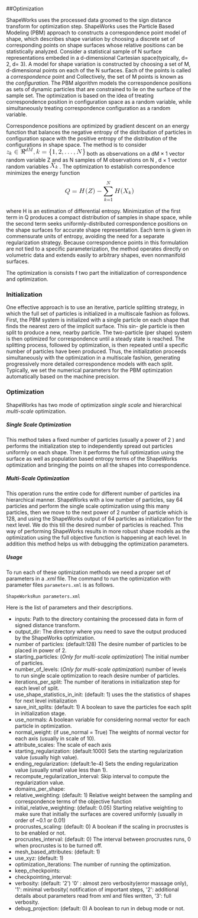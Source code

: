 ##Optimization

ShapeWorks uses the processed data groomed to the sign distance transform for optimization step.
ShapeWorks uses the Particle Based Modeling (PBM) approach to constructs a correspondence 
point model of shape, which describes shape variation by choosing a discrete set of corresponding points 
on shape surfaces whose relative positions can be statistically analyzed. Consider a statistical sample of N surface 
representations embeded in a d-dimensional Cartesian space(typically, d= 2, d= 3). A model for shape variation is constructed
by choosing a set of M, d-dimensional points on each of the N surfaces. Each of the points is called a *correspondence*  point
and Collectively, the set of M points is known as the *configuration*.
The PBM algorithm models the correspondence positions as sets of dynamic particles that are constrained to lie on the surface of the sample set.
The optimization is based on the idea of treating correspondence position in configuration space as a random variable, while
simultaneously treating correspondence configuration as a random variable.

Correspondence positions are optimized by gradient descent on an energy function that balances the negative entropy of 
the distribution of particles in configuration space with the positive entropy of the distribution of the configurations
in shape space. The method is to consider ![equation](images/z_k.png)
 both as observations on a dM × 1 vector random
variable Z and as N samples of M observations on N , d × 1 vector random variables ![equation](images/x_k.png)
 . The optimization to establish correspondence minimizes the energy function
 
<p align="center"><img src="images/Q.png" /></p>

where H is an estimation of differential entropy. Minimization of the first term in Q
produces a compact distribution of samples in shape space, while the second term seeks
uniformly-distributed correspondence positions on the shape surfaces for accurate shape
representation. Each term is given in commensurate units of entropy, avoiding the need
for a separate regularization strategy. Because correspondence points in this formulation
are not tied to a specific parameterization, the method operates directly on volumetric
data and extends easily to arbitrary shapes, even nonmanifold surfaces.

The optimization is consists f two part the initialization of correspondence and optimization. 
### Initialization
 One effective approach is to use an iterative, particle splitting strategy, in which the full set of particles is
initialized in a multiscale fashion as follows. First, the PBM system is initialized with a
single particle on each shape that finds the nearest zero of the implicit surface. This sin-
gle particle is then split to produce a new, nearby particle. The two-particle (per shape)
system is then optimized for correspondence until a steady state is reached. The splitting
process, followed by optimization, is then repeated until a specific number of particles
have been produced. Thus, the initialization proceeds simultaneously with the optimization in a multiscale fashion,
 generating progressively more detailed correspondence models with each split.
Typically, we set the numerical parameters for the PBM optimization automatically based on the machine precision.

### Optimization
ShapeWorks has two mode of optimization *single scale* and hierarchical *multi-scale* optimization.
##### Single Scale Optimization
This method takes a fixed number of particles (usually a power of 2 ) and performs the initialization step to independently
spread out particles uniformly on each shape. Then it performs the full optimization using the surface as well as
population based entropy terms of the ShapeWorks optimization and bringing the points on all the shapes into correspondence.
##### Multi-Scale Optimization
This operation runs the entire code for different number of particles ina hierarchical manner. ShapeWorks with a low 
number of particles, say 64 particles and perform the single scale optimization using this many particles, then we move to the
next power of 2 number of particle which is 128, and using the ShapeWorks
output of 64 particles as initialization for the next level. We do this till the
desired number of particles is reached. This way of performing ShapeWorks
results in more robust shape models as the optimization using the full objective function is happening at each level.
In addition this method helps us with debugging the optimization parameters. 

##### Usage
To run each of these optimization methods we need a proper set of parameters in a *.xml* file.
The command to run the optimization with parameter files ``parameters.xml`` is as follows.
```
ShapeWorksRun parameters.xml
``` 
Here is the list of parameters and their descriptions.
* inputs: Path to the directory containing the processed data in form of signed distance transform.
* output_dir:  The directory where you need to save the output produced by the ShapeWorks optimization.
* number of particles: (default:128) The desire number of particles to be placed in power of 2.
* starting_particles: (_Only for multi-scale optimization_) The initial number of particles.
* number_of_levels: (_Only for multi-scale optimization_) number of levels to run single scale optimization to reach desire number of particles.
* iterations_per_split: The number of iterations in initialization step for each level of split. 
* use_shape_statistics_in_init: (default: 1) uses the the statistics of shapes for next level initialization
* save_init_splits: (default: 1) A boolean to save the particles foe each split in initialization stage. 
* use_normals: A boolean variable for considering normal vector for each particle in optimization.
* normal_weight: (if use_normal = True) The weights of normal vector for each axis (usually in scale of 10).
* attribute_scales: The scale of each axis 
* starting_regularization: (default:1000) Sets the starting regularization value (usually high value).
* ending_regularization: (default:1e-4) Sets the ending regularization value (usually small value less than 1).
* recompute_regularization_interval: Skip interval to compute the regularization value.
* domains_per_shape: 
* relative_weighting: (default: 1) Relative weight between the sampling and correspondence terms of the objective function
* initial_relative_weighting: (default: 0.05) Starting relative weighting to make sure that initially the surfaces
 are covered uniformly (usually in order of ~0.1 or 0.01)
* procrustes_scaling: (default: 0)  A boolean if the scaling in procrustes is to be enabled or not.
* procrustes_interval: (default: 0) The interval between procrustes runs, 0 when procrustes is to be turned off.
* mesh_based_attributes: (default: 1) 
* use_xyz: (default: 1)
* optimization_iterations: The number of running the optimization.
* keep_checkpoints: 
* checkpointing_interval: 
* verbosity: (default: '2') '0' : almost zero verbosity(error massage only), '1': minimal verbosity( notification of important steps,
 '2': additional details about parameters read from xml and files written, '3': full verbosity.
* debug_projection: (default: 0) A boolean to run in debug mode or not.

